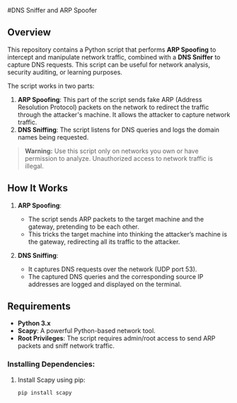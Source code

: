 #DNS Sniffer and ARP Spoofer

## Overview
This repository contains a Python script that performs **ARP Spoofing** to intercept and manipulate network traffic, combined with a **DNS Sniffer** to capture DNS requests. This script can be useful for network analysis, security auditing, or learning purposes.

The script works in two parts:
1. **ARP Spoofing**: This part of the script sends fake ARP (Address Resolution Protocol) packets on the network to redirect the traffic through the attacker's machine. It allows the attacker to capture network traffic.
2. **DNS Sniffing**: The script listens for DNS queries and logs the domain names being requested.

> **Warning:** Use this script only on networks you own or have permission to analyze. Unauthorized access to network traffic is illegal.

## How It Works
1. **ARP Spoofing**: 
   - The script sends ARP packets to the target machine and the gateway, pretending to be each other.
   - This tricks the target machine into thinking the attacker’s machine is the gateway, redirecting all its traffic to the attacker.

2. **DNS Sniffing**: 
   - It captures DNS requests over the network (UDP port 53).
   - The captured DNS queries and the corresponding source IP addresses are logged and displayed on the terminal.

## Requirements
- **Python 3.x**
- **Scapy**: A powerful Python-based network tool.
- **Root Privileges**: The script requires admin/root access to send ARP packets and sniff network traffic.

### Installing Dependencies:
1. Install Scapy using pip:
   ```bash
   pip install scapy
